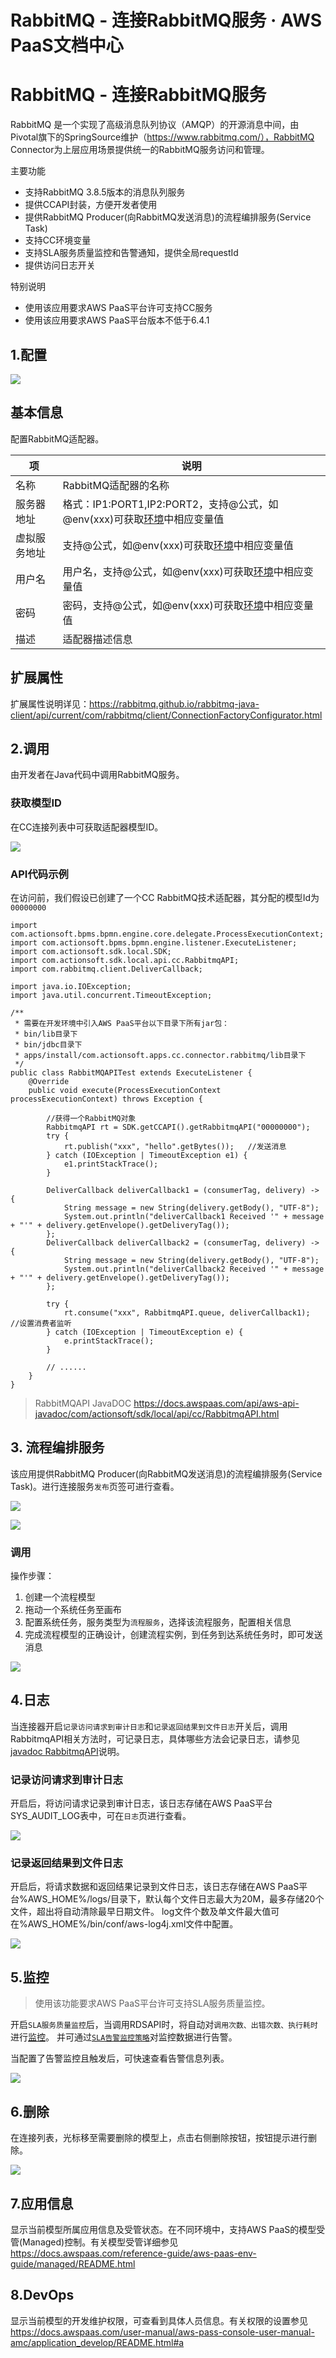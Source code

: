 # RabbitMQ - 连接RabbitMQ服务 · AWS PaaS文档中心

# RabbitMQ - 连接RabbitMQ服务

RabbitMQ 是一个实现了高级消息队列协议（AMQP）的开源消息中间，由Pivotal旗下的SpringSource维护（<https://www.rabbitmq.com/），RabbitMQ> Connector为上层应用场景提供统一的RabbitMQ服务访问和管理。

主要功能

  * 支持RabbitMQ 3.8.5版本的消息队列服务
  * 提供CCAPI封装，方便开发者使用
  * 提供RabbitMQ Producer(向RabbitMQ发送消息)的流程编排服务(Service Task)
  * 支持CC环境变量
  * 支持SLA服务质量监控和告警通知，提供全局requestId
  * 提供访问日志开关

特别说明

  * 使用该应用要求AWS PaaS平台许可支持CC服务
  * 使用该应用要求AWS PaaS平台版本不低于6.4.1

## 1.配置

[![](https://docs.awspaas.com/reference-guide/aws-paas-cc-reference-guide/tech-adapters/rabbit.gif)](<rabbit.gif>)

## 基本信息

配置RabbitMQ适配器。

项 | 说明  
---|---  
名称 | RabbitMQ适配器的名称  
服务器地址 | 格式：IP1:PORT1,IP2:PORT2，支持@公式，如@env(xxx)可获取[环境](<../hj>)中相应变量值  
虚拟服务地址 | 支持@公式，如@env(xxx)可获取[环境](<../hj>)中相应变量值  
用户名 | 用户名，支持@公式，如@env(xxx)可获取[环境](<../hj>)中相应变量值  
密码 | 密码，支持@公式，如@env(xxx)可获取[环境](<../hj>)中相应变量值  
描述 | 适配器描述信息  
  
## 扩展属性

扩展属性说明详见：<https://rabbitmq.github.io/rabbitmq-java-client/api/current/com/rabbitmq/client/ConnectionFactoryConfigurator.html>

## 2.调用

由开发者在Java代码中调用RabbitMQ服务。

### 获取模型ID

在CC连接列表中可获取适配器模型ID。

[![](https://docs.awspaas.com/reference-guide/aws-paas-cc-reference-guide/tech-adapters/rabbituuid.png)](<rabbituuid.png>)

### API代码示例

在访问前，我们假设已创建了一个CC RabbitMQ技术适配器，其分配的模型Id为`00000000`
    
    
    import com.actionsoft.bpms.bpmn.engine.core.delegate.ProcessExecutionContext;
    import com.actionsoft.bpms.bpmn.engine.listener.ExecuteListener;
    import com.actionsoft.sdk.local.SDK;
    import com.actionsoft.sdk.local.api.cc.RabbitmqAPI;
    import com.rabbitmq.client.DeliverCallback;
    
    import java.io.IOException;
    import java.util.concurrent.TimeoutException;
    
    /**
     * 需要在开发环境中引入AWS PaaS平台以下目录下所有jar包：
     * bin/lib目录下
     * bin/jdbc目录下
     * apps/install/com.actionsoft.apps.cc.connector.rabbitmq/lib目录下
     */
    public class RabbitMQAPITest extends ExecuteListener {
        @Override
        public void execute(ProcessExecutionContext processExecutionContext) throws Exception {
    
            //获得一个RabbitMQ对象
            RabbitmqAPI rt = SDK.getCCAPI().getRabbitmqAPI("00000000");
            try {
                rt.publish("xxx", "hello".getBytes());   //发送消息
            } catch (IOException | TimeoutException e1) {
                e1.printStackTrace();
            }
    
            DeliverCallback deliverCallback1 = (consumerTag, delivery) -> {
                String message = new String(delivery.getBody(), "UTF-8");
                System.out.println("deliverCallback1 Received '" + message + "'" + delivery.getEnvelope().getDeliveryTag());
            };
            DeliverCallback deliverCallback2 = (consumerTag, delivery) -> {
                String message = new String(delivery.getBody(), "UTF-8");
                System.out.println("deliverCallback2 Received '" + message + "'" + delivery.getEnvelope().getDeliveryTag());
            };
    
            try {
                rt.consume("xxx", RabbitmqAPI.queue, deliverCallback1);  //设置消费者监听
            } catch (IOException | TimeoutException e) {
                e.printStackTrace();
            }
    
            // ......
        }
    }
    

> RabbitMQAPI JavaDOC <https://docs.awspaas.com/api/aws-api-javadoc/com/actionsoft/sdk/local/api/cc/RabbitmqAPI.html>

## 3\. 流程编排服务

该应用提供RabbitMQ Producer(向RabbitMQ发送消息)的流程编排服务(Service Task)。进行连接服务`发布`页签可进行查看。

[![](https://docs.awspaas.com/reference-guide/aws-paas-cc-reference-guide/tech-adapters/rabbit2.png)](<rabbit2.png>)

[![](https://docs.awspaas.com/reference-guide/aws-paas-cc-reference-guide/tech-adapters/rabbit3.png)](<rabbit3.png>)

### 调用

操作步骤：

  1. 创建一个流程模型
  2. 拖动一个系统任务至画布
  3. 配置系统任务，服务类型为`流程服务`，选择该流程服务，配置相关信息
  4. 完成流程模型的正确设计，创建流程实例，到任务到达系统任务时，即可发送消息

[![](https://docs.awspaas.com/reference-guide/aws-paas-cc-reference-guide/tech-adapters/rabbit0.png)](<rabbit0.png>)

## 4.日志

当连接器开启`记录访问请求到审计日志`和`记录返回结果到文件日志`开关后，调用RabbitmqAPI相关方法时，可记录日志，具体哪些方法会记录日志，请参见[javadoc RabbitmqAPI](<https://docs.awspaas.com/api/aws-api-javadoc/com/actionsoft/sdk/local/api/cc/RabbitmqAPI.html>)说明。

### 记录访问请求到审计日志

开启后，将访问请求记录到审计日志，该日志存储在AWS PaaS平台SYS_AUDIT_LOG表中，可在`日志`页进行查看。

[![](https://docs.awspaas.com/reference-guide/aws-paas-cc-reference-guide/tech-adapters/log1.png)](<log1.png>)

### 记录返回结果到文件日志

开启后，将请求数据和返回结果记录到文件日志，该日志存储在AWS PaaS平台%AWS_HOME%/logs/目录下，默认每个文件日志最大为20M，最多存储20个文件，超出将自动清除最早日期文件。 log文件个数及单文件最大值可在%AWS_HOME%/bin/conf/aws-log4j.xml文件中配置。

[![](https://docs.awspaas.com/reference-guide/aws-paas-cc-reference-guide/tech-adapters/log1.png)](<log1.png>)

## 5.监控

> 使用该功能要求AWS PaaS平台许可支持SLA服务质量监控。

开启`SLA服务质量监控`后，当调用RDSAPI时，将自动对`调用次数、出错次数、执行耗时`进行[监控](<../jk>)。 并可通过[`SLA告警监控策略`](<../service-center/sla.html>)对监控数据进行告警。

当配置了告警监控且触发后，可快速查看告警信息列表。

[![](https://docs.awspaas.com/reference-guide/aws-paas-cc-reference-guide/tech-adapters/sla.png)](<sla.png>)

## 6.删除

在连接列表，光标移至需要删除的模型上，点击右侧删除按钮，按钮提示进行删除。

[![](https://docs.awspaas.com/reference-guide/aws-paas-cc-reference-guide/tech-adapters/rabbitd.png)](<rabbitd.png>)

## 7.应用信息

显示当前模型所属应用信息及受管状态。在不同环境中，支持AWS PaaS的模型受管(Managed)控制。有关模型受管详细参见<https://docs.awspaas.com/reference-guide/aws-paas-env-guide/managed/README.html>

## 8.DevOps

显示当前模型的开发维护权限，可查看到具体人员信息。有关权限的设置参见<https://docs.awspaas.com/user-manual/aws-pass-console-user-manual-amc/application_develop/README.html#a>